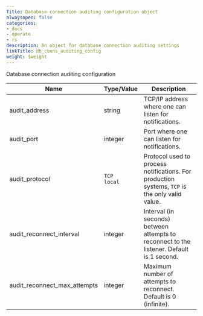 ```yaml
---
Title: Database connection auditing configuration object
alwaysopen: false
categories:
- docs
- operate
- rs
description: An object for database connection auditing settings
linkTitle: db_conns_auditing_config
weight: $weight
---
```


Database connection auditing configuration

| Name | Type/Value | Description |
|------|------------|-------------|
| audit_address | string | TCP/IP address where one can listen for notifications. |
| audit_port | integer | Port where one can listen for notifications. |
| audit_protocol | `TCP`<br />`local` | Protocol used to process notifications. For production systems, `TCP` is the only valid value. |
| audit_reconnect_interval | integer | Interval (in seconds) between attempts to reconnect to the listener. Default is 1 second. |
| audit_reconnect_max_attempts | integer | Maximum number of attempts to reconnect. Default is 0 (infinite). |
